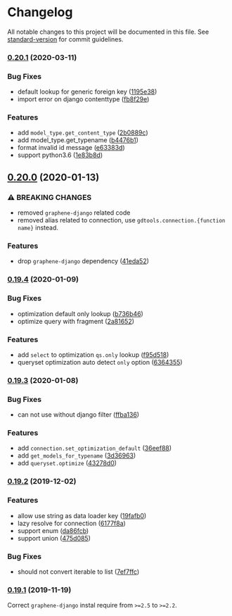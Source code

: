 # Changelog

All notable changes to this project will be documented in this file. See [standard-version](https://github.com/conventional-changelog/standard-version) for commit guidelines.

### [0.20.1](http://git.zhouxuan.site:10022/Nate/graphene-django-tools/compare/v0.20.0...v0.20.1) (2020-03-11)

### Bug Fixes

- default lookup for generic foreign key ([1195e38](http://git.zhouxuan.site:10022/Nate/graphene-django-tools/commit/1195e38))
- import error on django contenttype ([fb8f29e](http://git.zhouxuan.site:10022/Nate/graphene-django-tools/commit/fb8f29e))

### Features

- add `model_type.get_content_type` ([2b0889c](http://git.zhouxuan.site:10022/Nate/graphene-django-tools/commit/2b0889c))
- add model_type.get_typename ([b4476b1](http://git.zhouxuan.site:10022/Nate/graphene-django-tools/commit/b4476b1))
- format invalid id message ([e63383d](http://git.zhouxuan.site:10022/Nate/graphene-django-tools/commit/e63383d))
- support python3.6 ([1e83b8d](http://git.zhouxuan.site:10022/Nate/graphene-django-tools/commit/1e83b8d))

## [0.20.0](https://github.com/NateScarlet/graphene-django-tools/compare/v0.19.4...v0.20.0) (2020-01-13)

### ⚠ BREAKING CHANGES

- removed `graphene-django` related code
- removed alias related to connection,
  use `gdtools.connection.{function name}` instead.

### Features

- drop `graphene-django` dependency ([41eda52](https://github.com/NateScarlet/graphene-django-tools/commit/41eda52))

### [0.19.4](https://github.com/NateScarlet/graphene-django-tools/compare/v0.19.3...v0.19.4) (2020-01-09)

### Bug Fixes

- optimization default only lookup ([b736b46](https://github.com/NateScarlet/graphene-django-tools/commit/b736b46))
- optimize query with fragment ([2a81652](https://github.com/NateScarlet/graphene-django-tools/commit/2a81652))

### Features

- add `select` to optimization `qs.only` lookup ([f95d518](https://github.com/NateScarlet/graphene-django-tools/commit/f95d518))
- queryset optimization auto detect `only` option ([6364355](https://github.com/NateScarlet/graphene-django-tools/commit/6364355))

### [0.19.3](https://github.com/NateScarlet/graphene-django-tools/compare/v0.19.2...v0.19.3) (2020-01-08)

### Bug Fixes

- can not use without django filter ([ffba136](https://github.com/NateScarlet/graphene-django-tools/commit/ffba136))

### Features

- add `connection.set_optimization_default` ([36eef88](https://github.com/NateScarlet/graphene-django-tools/commit/36eef88))
- add `get_models_for_typename` ([3d36963](https://github.com/NateScarlet/graphene-django-tools/commit/3d36963))
- add `queryset.optimize` ([43278d0](https://github.com/NateScarlet/graphene-django-tools/commit/43278d0))

### [0.19.2](https://github.com/NateScarlet/graphene-django-tools/compare/v0.19.1...v0.19.2) (2019-12-02)

### Features

- allow use string as data loader key ([19fafb0](https://github.com/NateScarlet/graphene-django-tools/commit/19fafb0f84c9388fc8fc13e0f01f4f4a81e72361))
- lazy resolve for connection ([6177f8a](https://github.com/NateScarlet/graphene-django-tools/commit/6177f8ad5e67dd5893eb5d58487a4d5ce958e4a4))
- support enum ([da86fcb](https://github.com/NateScarlet/graphene-django-tools/commit/da86fcb2b0ee725bf8612a73468149d2cab1df03))
- support union ([475d085](https://github.com/NateScarlet/graphene-django-tools/commit/475d085b05312063b5ff5448010ea2f5b86a1ee3))

### Bug Fixes

- should not convert iterable to list ([7ef7ffc](https://github.com/NateScarlet/graphene-django-tools/commit/7ef7ffc1402186786061804499e591d61e6f2ba3))

### [0.19.1](https://github.com/NateScarlet/graphene-django-tools/compare/v0.19.0...v0.19.1) (2019-11-19)

Correct `graphene-django` instal require from `>=2.5` to `>=2.2`.
